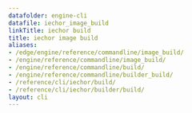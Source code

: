 ```yaml
---
datafolder: engine-cli
datafile: iechor_image_build
linkTitle: iechor build
title: iechor image build
aliases:
- /edge/engine/reference/commandline/image_build/
- /engine/reference/commandline/image_build/
- /engine/reference/commandline/build/
- /engine/reference/commandline/builder_build/
- /reference/cli/iechor/build/
- /reference/cli/iechor/builder/build/
layout: cli
---
```


<!--
This page is automatically generated from iEchor's source code. If you want to
suggest a change to the text that appears here, open a ticket or pull request
in the source repository on GitHub:

https://github.com/iechor/cli
-->
